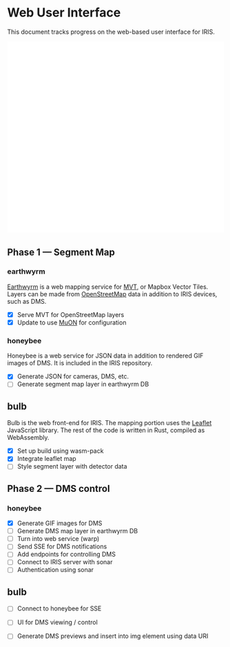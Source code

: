 # Web User Interface

This document tracks progress on the web-based user interface for IRIS.

![ui architecture](images/ui_architecture.svg)

## Phase 1 — Segment Map

### earthwyrm

[Earthwyrm] is a web mapping service for [MVT], or Mapbox Vector Tiles.  Layers
can be made from [OpenStreetMap] data in addition to IRIS devices, such as DMS.

- [X] Serve MVT for OpenStreetMap layers
- [X] Update to use [MuON] for configuration

### honeybee

Honeybee is a web service for JSON data in addition to rendered GIF images of
DMS.  It is included in the IRIS repository.

- [X] Generate JSON for cameras, DMS, etc.
- [ ] Generate segment map layer in earthwyrm DB

## bulb

Bulb is the web front-end for IRIS.  The mapping portion uses the [Leaflet]
JavaScript library.  The rest of the code is written in Rust, compiled as
WebAssembly.

- [X] Set up build using wasm-pack
- [X] Integrate leaflet map
- [ ] Style segment layer with detector data

## Phase 2 — DMS control

### honeybee

- [X] Generate GIF images for DMS
- [ ] Generate DMS map layer in earthwyrm DB
- [ ] Turn into web service (warp)
- [ ] Send SSE for DMS notifications
- [ ] Add endpoints for controlling DMS
- [ ] Connect to IRIS server with sonar
- [ ] Authentication using sonar

## bulb

- [ ] Connect to honeybee for SSE
- [ ] UI for DMS viewing / control
- [ ] Generate DMS previews and insert into img element using data URI


[earthwyrm]: https://github.com/DougLau/earthwyrm
[Leaflet]: https://github.com/Leaflet/Leaflet
[MuON]: https://github.com/muon-data/muon
[MVT]: https://docs.mapbox.com/vector-tiles/reference/
[OpenStreetMap]: https://www.openstreetmap.org
